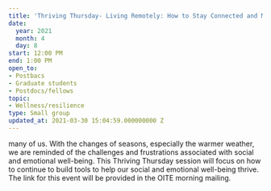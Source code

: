 ```yaml
---
title: 'Thriving Thursday- Living Remotely: How to Stay Connected and Maintain Well-being'
date:
  year: 2021
  month: 4
  day: 8
start: 12:00 PM
end: 1:00 PM
open_to:
- Postbacs
- Graduate students
- Postdocs/fellows
topic:
- Wellness/resilience
type: Small group
updated_at: 2021-03-30 15:04:59.000000000 Z
---
```

many of us. With the changes of seasons, especially the warmer weather,
we are reminded of the challenges and frustrations associated with
social and emotional well-being. This Thriving Thursday session will
focus on how to continue to build tools to help our social and emotional
well-being thrive. The link for this event will be provided in the OITE
morning mailing.
